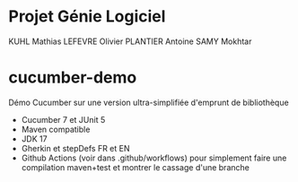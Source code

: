 # Projet Génie Logiciel 
 KUHL Mathias 
 LEFEVRE Olivier 
 PLANTIER Antoine
 SAMY Mokhtar

# cucumber-demo
Démo Cucumber sur une version ultra-simplifiée d'emprunt de bibliothèque
* Cucumber 7 et JUnit 5 
* Maven compatible
* JDK 17
* Gherkin et stepDefs FR et EN
* Github Actions (voir dans .github/workflows) pour simplement faire une compilation maven+test et montrer le cassage d'une branche
